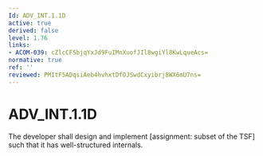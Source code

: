 ```yaml
---
Id: ADV_INT.1.1D
active: true
derived: false
level: 1.76
links:
- ACOM-039: cZlcCFSbjqYxJd9FuIMnXuofJIl8wgiYl8KwLqueAcs=
normative: true
ref: ''
reviewed: PMItF5ADqsiAeb4hvhxtDfOJSwdCxyibrj8WX6mU7ns=
---
```


# ADV_INT.1.1D

The developer shall design and implement [assignment: subset of the TSF] such that it has well-structured internals.